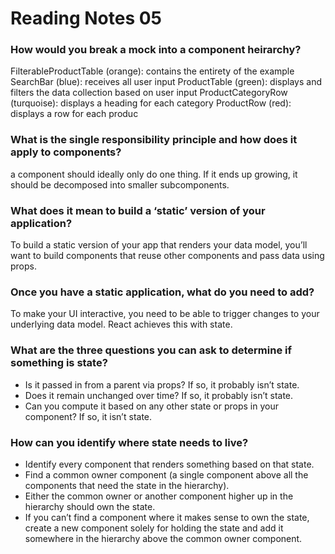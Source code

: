 # Reading Notes 05

### How would you break a mock into a component heirarchy?
FilterableProductTable (orange): contains the entirety of the example
SearchBar (blue): receives all user input
ProductTable (green): displays and filters the data collection based on user input
ProductCategoryRow (turquoise): displays a heading for each category
ProductRow (red): displays a row for each produc
### What is the single responsibility principle and how does it apply to components?
a component should ideally only do one thing. If it ends up growing, it should be decomposed into smaller subcomponents.
### What does it mean to build a ‘static’ version of your application?
To build a static version of your app that renders your data model, you’ll want to build components that reuse other components and pass data using props.
### Once you have a static application, what do you need to add?
To make your UI interactive, you need to be able to trigger changes to your underlying data model. React achieves this with state.
### What are the three questions you can ask to determine if something is state?
- Is it passed in from a parent via props? If so, it probably isn’t state.
- Does it remain unchanged over time? If so, it probably isn’t state.
- Can you compute it based on any other state or props in your component? If so, it isn’t state.
### How can you identify where state needs to live?
- Identify every component that renders something based on that state.
- Find a common owner component (a single component above all the components that need the state in the hierarchy).
- Either the common owner or another component higher up in the hierarchy should own the state.
- If you can’t find a component where it makes sense to own the state, create a new component solely for holding the state and add it somewhere in the hierarchy above the common owner component.

